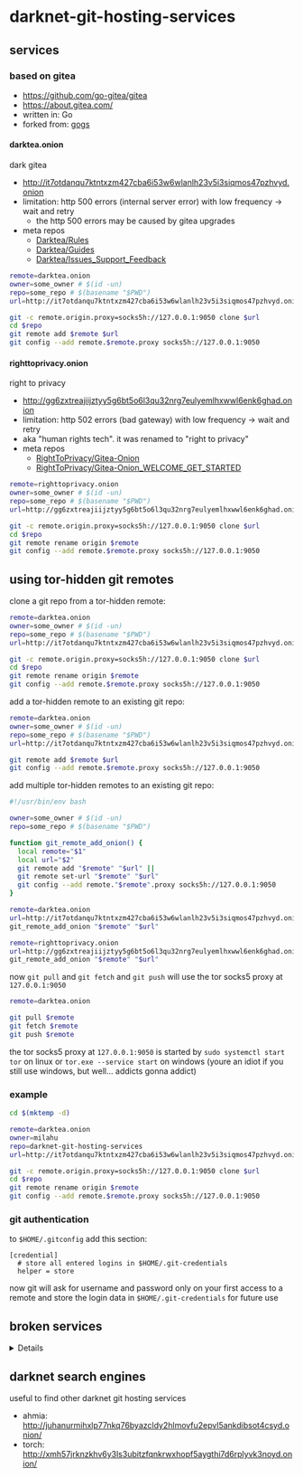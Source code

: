 # darknet-git-hosting-services

## services

### based on gitea

- https://github.com/go-gitea/gitea
- https://about.gitea.com/
- written in: Go
- forked from: [gogs](https://gogs.io/)

#### darktea.onion

dark gitea

- http://it7otdanqu7ktntxzm427cba6i53w6wlanlh23v5i3siqmos47pzhvyd.onion
- limitation: http 500 errors (internal server error) with low frequency &rarr; wait and retry
   - the http 500 errors may be caused by gitea upgrades
- meta repos
   - [Darktea/Rules](http://it7otdanqu7ktntxzm427cba6i53w6wlanlh23v5i3siqmos47pzhvyd.onion/Darktea/Rules)
   - [Darktea/Guides](http://it7otdanqu7ktntxzm427cba6i53w6wlanlh23v5i3siqmos47pzhvyd.onion/Darktea/Guides)
   - [Darktea/Issues_Support_Feedback](http://it7otdanqu7ktntxzm427cba6i53w6wlanlh23v5i3siqmos47pzhvyd.onion/Darktea/Issues_Support_Feedback)

```sh
remote=darktea.onion
owner=some_owner # $(id -un)
repo=some_repo # $(basename "$PWD")
url=http://it7otdanqu7ktntxzm427cba6i53w6wlanlh23v5i3siqmos47pzhvyd.onion/$owner/$repo

git -c remote.origin.proxy=socks5h://127.0.0.1:9050 clone $url
cd $repo
git remote add $remote $url
git config --add remote.$remote.proxy socks5h://127.0.0.1:9050
```

#### righttoprivacy.onion

right to privacy

- http://gg6zxtreajiijztyy5g6bt5o6l3qu32nrg7eulyemlhxwwl6enk6ghad.onion
- limitation: http 502 errors (bad gateway) with low frequency &rarr; wait and retry
- aka "human rights tech". it was renamed to "right to privacy"
- meta repos
   - [RightToPrivacy/Gitea-Onion](http://gg6zxtreajiijztyy5g6bt5o6l3qu32nrg7eulyemlhxwwl6enk6ghad.onion/RightToPrivacy/Gitea-Onion)
   - [RightToPrivacy/Gitea-Onion_WELCOME_GET_STARTED](http://gg6zxtreajiijztyy5g6bt5o6l3qu32nrg7eulyemlhxwwl6enk6ghad.onion/RightToPrivacy/Gitea-Onion_WELCOME_GET_STARTED)

```sh
remote=righttoprivacy.onion
owner=some_owner # $(id -un)
repo=some_repo # $(basename "$PWD")
url=http://gg6zxtreajiijztyy5g6bt5o6l3qu32nrg7eulyemlhxwwl6enk6ghad.onion/$owner/$repo

git -c remote.origin.proxy=socks5h://127.0.0.1:9050 clone $url
cd $repo
git remote rename origin $remote
git config --add remote.$remote.proxy socks5h://127.0.0.1:9050
```

## using tor-hidden git remotes

clone a git repo from a tor-hidden remote:

```sh
remote=darktea.onion
owner=some_owner # $(id -un)
repo=some_repo # $(basename "$PWD")
url=http://it7otdanqu7ktntxzm427cba6i53w6wlanlh23v5i3siqmos47pzhvyd.onion/$owner/$repo

git -c remote.origin.proxy=socks5h://127.0.0.1:9050 clone $url
cd $repo
git remote rename origin $remote
git config --add remote.$remote.proxy socks5h://127.0.0.1:9050
```

add a tor-hidden remote to an existing git repo:

```sh
remote=darktea.onion
owner=some_owner # $(id -un)
repo=some_repo # $(basename "$PWD")
url=http://it7otdanqu7ktntxzm427cba6i53w6wlanlh23v5i3siqmos47pzhvyd.onion/$owner/$repo

git remote add $remote $url
git config --add remote.$remote.proxy socks5h://127.0.0.1:9050
```

add multiple tor-hidden remotes to an existing git repo:

```sh
#!/usr/bin/env bash

owner=some_owner # $(id -un)
repo=some_repo # $(basename "$PWD")

function git_remote_add_onion() {
  local remote="$1"
  local url="$2"
  git remote add "$remote" "$url" ||
  git remote set-url "$remote" "$url"
  git config --add remote."$remote".proxy socks5h://127.0.0.1:9050
}

remote=darktea.onion
url=http://it7otdanqu7ktntxzm427cba6i53w6wlanlh23v5i3siqmos47pzhvyd.onion/$owner/$repo
git_remote_add_onion "$remote" "$url"

remote=righttoprivacy.onion
url=http://gg6zxtreajiijztyy5g6bt5o6l3qu32nrg7eulyemlhxwwl6enk6ghad.onion/$owner/$repo
git_remote_add_onion "$remote" "$url"
```

now `git pull` and `git fetch` and `git push` will use the tor socks5 proxy at `127.0.0.1:9050`

```sh
remote=darktea.onion

git pull $remote
git fetch $remote
git push $remote
```

the tor socks5 proxy at `127.0.0.1:9050` is started
by `sudo systemctl start tor` on linux
or `tor.exe --service start` on windows
(youre an idiot if you still use windows, but well... addicts gonna addict)

### example

```sh
cd $(mktemp -d)

remote=darktea.onion
owner=milahu
repo=darknet-git-hosting-services
url=http://it7otdanqu7ktntxzm427cba6i53w6wlanlh23v5i3siqmos47pzhvyd.onion/$owner/$repo

git -c remote.origin.proxy=socks5h://127.0.0.1:9050 clone $url
cd $repo
git remote rename origin $remote
git config --add remote.$remote.proxy socks5h://127.0.0.1:9050
```

### git authentication

to `$HOME/.gitconfig` add this section:

```
[credential]
  # store all entered logins in $HOME/.git-credentials
  helper = store
```

now git will ask for username and password only on your first access to a remote
and store the login data in `$HOME/.git-credentials` for future use

## broken services

<details>

#### open privacy gitea

- http://gitopcybr57ris5iuivfz62gdwe2qk5pinnt2wplpwzicaybw73stjqd.onion
- limitation: cannot create repositories: "You have already reached your limit of 0 repositories."

#### project segfault git

- http://git.pjsfkvpxlinjamtawaksbnnaqs2fc2mtvmozrzckxh7f3kis6yea25ad.onion
- limitation: signup is broken. confirmation email is not sent. the signup page says "A new confirmation email has been sent to `xxx@xxx.onion`. Please check your inbox within the next 3 hours to complete the registration process." but the confirmation email never arrives.

#### git.dotya.ml

- http://2crftbzxbcoqolvzreaaeyrod5qwycayef55gxgzgfcpqlaxrnh3kkqd.onion
- clearnet: https://git.dotya.ml
- limitation: signup is broken.
- via https://dotya.ml/onions/

#### adhoccode

- http://adhoccode34gsycq72umva3hcs44lajzvcpsjsn3ezpcibwc25cujkqd.onion
- limitation: cannot create repositories: "The owner has already reached the limit of 0 repositories."

### based on forgejo

- forgejo is a FOSS fork of gitea
- https://forgejo.org/faq/
   - Why was Forgejo created?
      - In October 2022 the domains and trademark of Gitea were transferred to a for-profit company without knowledge or approval of the community. Despite writing an open letter, the takeover was later confirmed. Forgejo was created as an alternative providing a software forge whose governance further the interest of the general public.
      - Forgejo was initially presented as a “soft-fork” of Gitea, similar to LineageOS, a community led distribution based on Android from Google. It is however better described as a product built on top of Gitea, Git and hundreds of other Free Software projects. Forgejo also has its own documentation, infrastructure, release pipeline, CI infrastructure, distribution channels etc.

#### nixnet

- http://qt5vr747phiq55ubqip4hflmpygzl374mum2zbyqdxg6sqbngmzlqhid.onion
- limitation: signup is broken. creating an account fails with "You cannot register with your email address."
- via https://nixnet.services/

### based on cgit

- https://github.com/zx2c4/cgit
- https://git.zx2c4.com/cgit/about/
- written in: C

### based on gitlab

- https://github.com/gitlabhq/gitlabhq
- https://gitlab.com/gitlab-org/gitlab
- https://gitlab.com/gitlab-org/gitlab-foss
- written in: Ruby

### based on gitarena

- https://github.com/mellowagain/gitarena
- written in: Rust

### based on gogs

- https://github.com/gogs/gogs
- written in: Go

### based on sourcehut

- https://sr.ht/~sircmpwn/sourcehut/
- written in: Go, Python

### based on gerrit

- A web-based code review system for projects using Git
- https://www.gerritcodereview.com/
- https://gerrit.googlesource.com/gerrit/
- written in: Java

### based on radicle

- https://github.com/radicle-dev/radicle-interface
- https://app.radicle.xyz/
- written in: TypeScript, Rust

</details>

## darknet search engines

useful to find other darknet git hosting services

- ahmia: http://juhanurmihxlp77nkq76byazcldy2hlmovfu2epvl5ankdibsot4csyd.onion/
- torch: http://xmh57jrknzkhv6y3ls3ubitzfqnkrwxhopf5aygthi7d6rplyvk3noyd.onion/

